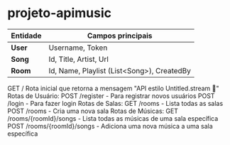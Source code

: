 # projeto-apimusic

| Entidade | Campos principais                           |
| -------- | ------------------------------------------- |
| **User** | Username, Token                             |
| **Song** | Id, Title, Artist, Url                      |
| **Room** | Id, Name, Playlist (List\<Song>), CreatedBy |

GET /
Rota inicial que retorna a mensagem "API estilo Untitled.stream 🚀"
Rotas de Usuário:
POST /register - Para registrar novos usuários
POST /login - Para fazer login
Rotas de Salas:
GET /rooms - Lista todas as salas
POST /rooms - Cria uma nova sala
Rotas de Músicas:
GET /rooms/{roomId}/songs - Lista todas as músicas de uma sala específica
POST /rooms/{roomId}/songs - Adiciona uma nova música a uma sala específica


